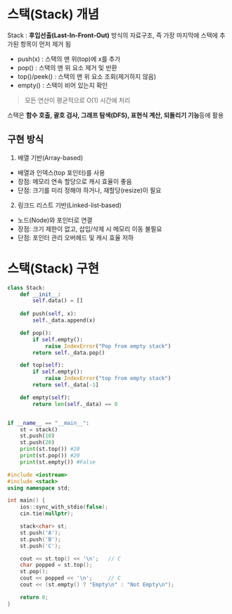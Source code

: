 # 스택(Stack) 개념 

Stack : **후입선출(Last-In-Front-Out)** 방식의 자료구조, 즉 가장 마지막에 스택에 추가된 항목이 먼저 제거 됨

* push(x) : 스택의 맨 위(top)에 x를 추가
* pop() : 스택의 맨 위 요소 제거 및 반환
* top()/peek() : 스택의 맨 위 요소 조회(제거하지 않음)
* empty() : 스택이 비어 있는지 확인

> 모든 연산이 평균적으로 O(1) 시간에 처리

스택은 **함수 호출, 괄호 검사, 그래프 탐색(DFS), 표현식 계산, 되돌리기 기능**등에 활용

## 구현 방식

1. 배열 기반(Array-based)
* 배열과 인덱스(top 포인터)를 사용
* 장점: 메모리 연속 할당으로 캐시 효율이 좋음
* 단점: 크기를 미리 정해야 하거나, 재할당(resize)이 필요

2. 링크드 리스트 기반(Linked-list‑based)
* 노드(Node)와 포인터로 연결
* 장점: 크기 제한이 없고, 삽입/삭제 시 메모리 이동 불필요
* 단점: 포인터 관리 오버헤드 및 캐시 효율 저하

# 스택(Stack) 구현

```python
class Stack:
    def __init__:
        self.data() = []
    
    def push(self, x):
        self._data.append(x)

    def pop():
        if self.empty():
            raise IndexError("Pop from empty stack")
        return self._data.pop()

    def top(self):
        if self.empty():
            raise IndexError("top from empty stack")
        return self._data[-1]

    def empty(self):
        return len(self._data) == 0


if __name__ == "__main__":
    st = stack()
    st.push(10)
    st.push(20)
    print(st.top()) #20
    print(st.pop()) #20
    print(st.empty()) #False

```

```c++
#include <iostream>
#include <stack>
using namespace std;

int main() {
    ios::sync_with_stdio(false);
    cin.tie(nullptr);

    stack<char> st;
    st.push('A');
    st.push('B');
    st.push('C');

    cout << st.top() << '\n';   // C
    char popped = st.top();
    st.pop();
    cout << popped << '\n';     // C
    cout << (st.empty() ? "Empty\n" : "Not Empty\n");

    return 0;
}

```